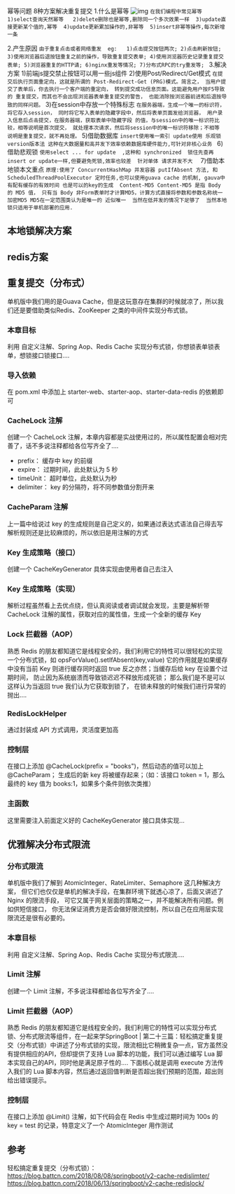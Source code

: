 幂等问题 8种方案解决重复提交
1.什么是幂等
![img](/doc/微信截图_20191121193423.png)
`在我们编程中常见幂等
 1)select查询天然幂等  
 2)delete删除也是幂等,删除同一个多次效果一样 
 3)update直接更新某个值的,幂等 
 4)update更新累加操作的,非幂等 
 5)insert非幂等操作,每次新增一条`
 
2.产生原因
 `由于重复点击或者网络重发  eg:  
  1)点击提交按钮两次;
  2)点击刷新按钮;
  3)使用浏览器后退按钮重复之前的操作，导致重复提交表单;
  4)使用浏览器历史记录重复提交表单;
  5)浏览器重复的HTTP请;
  6)nginx重发等情况;
  7)分布式RPC的try重发等;
`
3.解决方案
1)前端js提交禁止按钮可以用一些js组件
2)使用Post/Redirect/Get模式
`在提交后执行页面重定向，这就是所谓的
 Post-Redirect-Get (PRG)模式。简言之，
 当用户提交了表单后，你去执行一个客户端的重定向，
 转到提交成功信息页面。这能避免用户按F5导致的
 重复提交，而其也不会出现浏览器表单重复提交的警告，
 也能消除按浏览器前进和后退按导致的同样问题。`
3)在session中存放一个特殊标志
`在服务器端，生成一个唯一的标识符，将它存入session，
 同时将它写入表单的隐藏字段中，然后将表单页面发给浏览器，
 用户录入信息后点击提交，在服务器端，获取表单中隐藏字段
 的值，与session中的唯一标识符比较，相等说明是首次提交，
 就处理本次请求，然后将session中的唯一标识符移除；不相等
 说明是重复提交，就不再处理。`
5)借助数据库
`insert使用唯一索引 update使用 乐观锁 version版本法
 这种在大数据量和高并发下效率依赖数据库硬件能力,可针对非核心业务
 `
6)借助悲观锁
`使用select ... for update  ,这种和 synchronized 
 锁住先查再insert or update一样,但要避免死锁,效率也较差 
 针对单体 请求并发不大 
 `
7)借助本地锁本文重点
`原理:使用了 ConcurrentHashMap 并发容器 putIfAbsent 方法,
 和 ScheduledThreadPoolExecutor 定时任务,也可以使用guava cache
 的机制, gauva中有配有缓存的有效时间 也是可以的key的生成 
 Content-MD5 Content-MD5 是指 Body 的 MD5 值，
 只有当 Body 非Form表单时才计算MD5，计算方式直接将参数和参数名称统一加密MD5
 MD5在一定范围类认为是唯一的 近似唯一  当然在低并发的情况下足够了 
 当然本地锁只适用于单机部署的应用.
 `
## 本地锁解决方案

## redis方案
## 重复提交（分布式）
单机版中我们用的是Guava Cache，但是这玩意存在集群的时候就凉了，所以我们还是要借助类似Redis、ZooKeeper 之类的中间件实现分布式锁。
### 本章目标
利用 自定义注解、Spring Aop、Redis Cache 实现分布式锁，你想锁表单锁表单，想锁接口锁接口….
### 导入依赖
在 pom.xml 中添加上 starter-web、starter-aop、starter-data-redis 的依赖即可
### CacheLock 注解
创建一个 CacheLock 注解，本章内容都是实战使用过的，所以属性配置会相对完善了，话不多说注释都给各位写齐全了….
* prefix： 缓存中 key 的前缀
* expire： 过期时间，此处默认为 5 秒
* timeUnit： 超时单位，此处默认为秒
* delimiter： key 的分隔符，将不同参数值分割开来
### CacheParam 注解
上一篇中给说过 key 的生成规则是自己定义的，如果通过表达式语法自己得去写解析规则还是比较麻烦的，所以依旧是用注解的方式
### Key 生成策略（接口）
创建一个 CacheKeyGenerator 具体实现由使用者自己去注入
### Key 生成策略（实现）
解析过程虽然看上去优点绕，但认真阅读或者调试就会发现，主要是解析带 CacheLock 注解的属性，获取对应的属性值，生成一个全新的缓存 Key
### Lock 拦截器（AOP）
熟悉 Redis 的朋友都知道它是线程安全的，我们利用它的特性可以很轻松的实现一个分布式锁，如 opsForValue().setIfAbsent(key,value) 它的作用就是如果缓存中没有当前 Key 
则进行缓存同时返回 true 反之亦然；当缓存后给 key 在设置个过期时间，
防止因为系统崩溃而导致锁迟迟不释放形成死锁； 
那么我们是不是可以这样认为当返回 true 我们认为它获取到锁了，
在锁未释放的时候我们进行异常的抛出….
### RedisLockHelper
通过封装成 API 方式调用，灵活度更加高
### 控制层
在接口上添加 @CacheLock(prefix = "books")，然后动态的值可以加上@CacheParam；
生成后的新 key 将被缓存起来；（如：该接口 token = 1，那么最终的 key 值为 books:1，如果多个条件则依次类推）
### 主函数
这里需要注入前面定义好的 CacheKeyGenerator 接口具体实现…

## 优雅解决分布式限流
### 分布式限流
单机版中我们了解到 AtomicInteger、RateLimiter、Semaphore 这几种解决方案，
但它们也仅仅是单机的解决手段，在集群环境下就透心凉了，后面又讲述了 Nginx 的限流手段，
可它又属于网关层面的策略之一，并不能解决所有问题。例如供短信接口，
你无法保证消费方是否会做好限流控制，所以自己在应用层实现限流还是很有必要的。
### 本章目标
利用 自定义注解、Spring Aop、Redis Cache 实现分布式限流….
### Limit 注解
创建一个 Limit 注解，不多说注释都给各位写齐全了….
### Limit 拦截器（AOP）
熟悉 Redis 的朋友都知道它是线程安全的，我们利用它的特性可以实现分布式锁、分布式限流等组件，在一起来学SpringBoot | 第二十三篇：轻松搞定重复提交（分布式锁）中讲述了分布式锁的实现，限流相比它稍微复杂一点，官方虽然没有提供相应的API，但却提供了支持 Lua 脚本的功能，我们可以通过编写 Lua 脚本实现自己的API，同时他是满足原子性的….
下面核心就是调用 execute 方法传入我们的 Lua 脚本内容，然后通过返回值判断是否超出我们预期的范围，超出则给出错误提示。
### 控制层
在接口上添加 @Limit() 注解，如下代码会在 Redis 中生成过期时间为 100s 的 key = test 的记录，特意定义了一个 AtomicInteger 用作测试
## 参考
轻松搞定重复提交（分布式锁）：
https://blog.battcn.com/2018/08/08/springboot/v2-cache-redislimter/
https://blog.battcn.com/2018/06/13/springboot/v2-cache-redislock/
